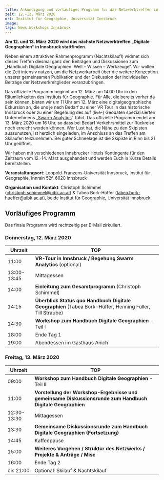 ```yaml
---
title: Ankündigung und vorläufiges Programm für das Netzwerktreffen in Innsbruck
zeit: 12.-13. März 2020
ort: Institut für Geographie, Universität Innsbruck
image: 
tags: News Workshops Innsbruck 
---
```


**Am 12. und 13. März 2020 wird das nächste Netzwerktreffen „Digitale Geographien“ in Innsbruck stattfinden.**

Neben einem attraktiven Rahmenprogramm (Nachtskilauf!) widmet sich dieses Treffen diesmal ganz den Beiträgen und Diskussionen zum „Handbuch Digitale Geographien: Welt – Wissen – Werkzeuge“. Wir wollen die Zeit intensiv nutzen, um die Netzwerkarbeit über die weitere Konzeption unserer gemeinsamen Publikation und der Diskussion der individuellen Beiträge der Netzwerkmitglieder voranzubringen.

Das offizielle Programm beginnt am 12. März um 14.00 Uhr in den Räumlichkeiten des Instituts für Geographie. Für Alle, die bereits vorher da sein können, bieten wir um 11 Uhr am 12. März eine digitalgeographische Exkursion an, die uns je nach Bedarf zu einer VR Tour in das historische Innsbruck oder zu einer Begehung des auf (live-) Geodaten spezialisierten Unternehmens „[Swarm Analytics](https://www.swarm-analytics.com/)" führt. Das offizielle Programm endet am 13. März 2020 um 16 Uhr, so dass bei Bedarf Verkehrsmittel zur Rückreise noch erreicht werden können. Wer Lust hat, die Nähe zu den Skipisten auszunutzen, ist herzlich eingeladen, im Anschluss an das Treffen am Skilaufen teilzunehmen. Bei guter Schneelage ist die Skipiste in Rinn bis 21 Uhr geöffnet.

Wir haben mit verschiedenen Innsbrucker Hotels Kontingente für den Zeitraum vom 12.-14. März ausgehandelt und werden Euch in Kürze Details bereitstellen.

**Veranstaltungsort**: Leopold-Franzens-Universität Innsbruck, Institut für Geographie, Innrain 52f, 6020 Innsbruck

**Organisation und Kontakt**: Christoph Schimmel ([christoph.schimmel@uibk.ac.at](christoph.schimmel@uibk.ac.at)) & Tabea Bork-Hüffer ([tabea.bork-hueffer@uibk.ac.at](tabea.bork-hueffer@uibk.ac.at)), beide Institut für Geographie, Universität Innsbruck

## Vorläufiges Programm

Das finale Programm wird rechtzeitig per E-Mail zirkuliert.

### Donnerstag, 12. März 2020

**Uhrzeit**|**TOP**
-----------|----------
11:00|**VR-Tour in Innsbruck / Begehung Swarm Analytics** (optional)
13:00-13:45|Mittagessen
14:00|**Einleitung zum Gesamtprogramm** (Christoph Schimmel)
14:15|**Überblick Status quo Handbuch Digitale Geographien** (Tabea Bork-Hüffer, Henning Füller, Till Straube)
14:30|**Workshop zum Handbuch Digitale Geographien** - Teil I
18:00|Ende Tag 1
19:00|Abendessen im Gasthaus Anich

### Freitag, 13. März 2020

**Uhrzeit**|**TOP**
-----------|----------
09:00|**Workshop zum Handbuch Digitale Geographien** - Teil II
11:00|**Vorstellung der Workshop-Ergebnisse und gemeinsame Diskussionsrunde zum Handbuch Digitale Geographien**
12:30-13:30|Mittagessen
13:30|**Gemeinsame Diskussionsrunde zum Handbuch Digitale Geographien (Fortsetzung)**
14:45|Kaffeepause
15:00|**Weiteres Vorgehen / Struktur des Netzwerks / Projekte & Anträge / Misc**
16:00|Ende Tag 2
bis 21:00|Optional: Skilauf & Nachtskilauf
